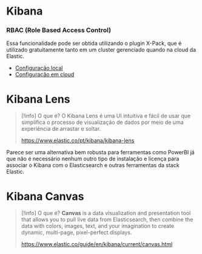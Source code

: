 # Kibana

### RBAC (Role Based Access Control)

Essa funcionalidade pode ser obtida utilizando o plugin X-Pack, que é utilizado gratuitamente tanto em um cluster gerenciado quando na cloud da Elastic.

- [Configuração local](https://medium.com/@Sushil_Kumar/setting-up-rbac-in-elasticsearch-with-kibana-195f07cd74a9)
- [Configuração em cloud](https://www.elastic.co/guide/en/kibana/current/using-kibana-with-security.html)

# Kibana Lens

> [!info] O que é?
> O Kibana Lens é uma UI intuitiva e fácil de usar que simplifica o processo de visualização de dados por meio de uma experiência de arrastar e soltar.
> 
> https://www.elastic.co/pt/kibana/kibana-lens

Parece ser uma alternativa bem robusta para ferramentas como PowerBI já que não é necessário nenhum outro tipo de instalação e licença para associar o Kibana com o Elasticsearch e outras ferramentas da stack Elastic.

# Kibana Canvas

> [!info] O que é?
> **Canvas** is a data visualization and presentation tool that allows you to pull live data from Elasticsearch, then combine the data with colors, images, text, and your imagination to create dynamic, multi-page, pixel-perfect displays.
> 
> https://www.elastic.co/guide/en/kibana/current/canvas.html
